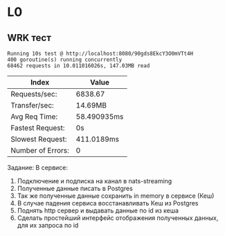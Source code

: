 # L0

## WRK тест
    Running 10s test @ http://localhost:8080/90gds8EkcY3O0mVTt4H
    400 goroutine(s) running concurrently
    68462 requests in 10.011016026s, 147.03MB read
| Index | Value|
| ------------- | ----------|
|Requests/sec: | 6838.67 |
| Transfer/sec: |  14.69MB  |
| Avg Req Time: | 58.490935ms|
| Fastest Request: | 0s  |
| Slowest Request:  | 411.0189ms|
| Number of Errors:  | 0  |

Задание:
В сервисе:
1. Подключение и подписка на канал в nats-streaming
2. Полученные данные писать в Postgres
3. Так же полученные данные сохранить in memory в сервисе (Кеш)
4. В случае падения сервиса восстанавливать Кеш из Postgres
5. Поднять http сервер и выдавать данные по id из кеша
6. Сделать простейший интерфейс отображения полученных данных, для
их запроса по id
